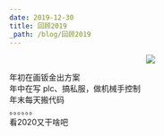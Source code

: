 ```yaml
---
date: 2019-12-30
title: 回顾2019
_path: /blog/回顾2019
---
```


<figure class="half"  align="center">
<img src = "https://jsd.cdn.zzko.cn/gh/BeyondXinXin/BeyondXinXIn@main/ImageHost/202311/20200101110638352.1lhttuc06jmo.webp">
</figure>

年初在画钣金出方案  
年中在写 plc、搞私服，做机械手控制  
年末每天搬代码  
。。。。。。  
看2020又干啥吧  